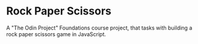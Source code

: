 # Rock Paper Scissors
A "The Odin Project" Foundations course project, that tasks with building a rock paper scissors game in JavaScript.
 
